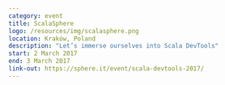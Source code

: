 ```yaml
---
category: event
title: ScalaSphere
logo: /resources/img/scalasphere.png
location: Kraków, Poland
description: "Let’s immerse ourselves into Scala DevTools"
start: 2 March 2017
end: 3 March 2017
link-out: https://sphere.it/event/scala-devtools-2017/
---
```

